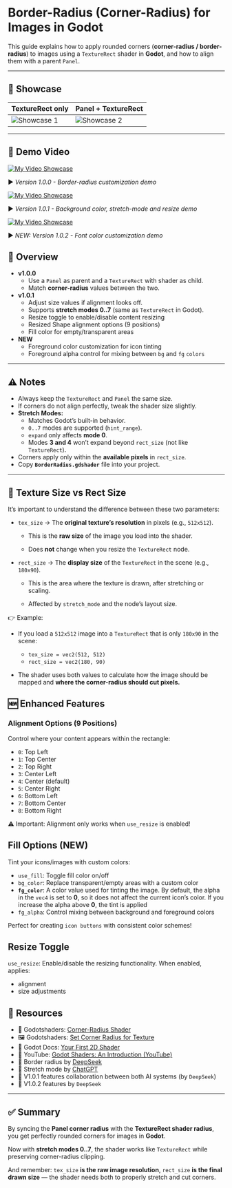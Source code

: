 # Border-Radius (Corner-Radius) for Images in Godot

This guide explains how to apply rounded corners (**corner-radius / border-radius**) to images using a `TextureRect` shader in **Godot**, and how to align them with a parent `Panel`.

---

## 📸 Showcase

| TextureRect only | Panel + TextureRect |
|----------------|---------------------------|
| ![Showcase 1](https://godotshaders.com/wp-content/uploads/2025/09/img-1.png) | ![Showcase 2](https://godotshaders.com/wp-content/uploads/2025/09/img-2.png) |

---

## 🎥 Demo Video
[![My Video Showcase](https://img.youtube.com/vi/UM1I97-V_I8/0.jpg)](https://www.youtube.com/watch?v=UM1I97-V_I8)

▶️ *Version 1.0.0 - Border-radius customization demo*

[![My Video Showcase](https://img.youtube.com/vi/68dlosOz77w/0.jpg)](https://www.youtube.com/watch?v=68dlosOz77w)

▶️ *Version 1.0.1 - Background color, stretch-mode and resize demo*

[![My Video Showcase](https://img.youtube.com/vi/VN7V5UQ0Ri4/0.jpg)](https://www.youtube.com/watch?v=VN7V5UQ0Ri4)

▶️ *NEW: Version 1.0.2 - Font color customization demo*

## 🎯 Overview

- **v1.0.0**
  - Use a `Panel` as parent and a `TextureRect` with shader as child.  
  - Match **corner-radius** values between the two.  
- **v1.0.1**
  - Adjust size values if alignment looks off.  
  - Supports **stretch modes 0..7** (same as `TextureRect` in Godot).
  - Resize toggle to enable/disable content resizing
  - Resized Shape alignment options (9 positions)
  - Fill color for empty/transparent areas
- **NEW**
  - Foreground color customization for icon tinting
  - Foreground alpha control for mixing between `bg` and `fg` `colors`

---

## ⚠️ Notes

- Always keep the `TextureRect` and `Panel` the same size.  
- If corners do not align perfectly, tweak the shader size slightly.  
- **Stretch Modes:**
  - Matches Godot’s built-in behavior.
  - `0..7` modes are supported (`hint_range`).
  - `expand` only affects **mode 0**.
  - Modes **3 and 4** won’t expand beyond `rect_size` (not like `TextureRect`).
- Corners apply only within the **available pixels** in `rect_size`.
- Copy **`BorderRadius.gdshader`** file into your project.  

---

## 📐 Texture Size vs Rect Size

It’s important to understand the difference between these two parameters:

- `tex_size` → The **original texture’s resolution** in pixels (e.g., `512x512`).

  - This is the **raw size** of the image you load into the shader.

  - Does **not** change when you resize the `TextureRect` node.

- `rect_size` → The **display size** of the `TextureRect` in the scene (e.g., `180x90`).

  - This is the area where the texture is drawn, after stretching or scaling.

  - Affected by `stretch_mode` and the node’s layout size.

👉 Example:

- If you load a `512x512` image into a `TextureRect` that is only `180x90` in the scene:
  - `tex_size = vec2(512, 512)`
  - `rect_size = vec2(180, 90)`

- The shader uses both values to calculate how the image should be mapped and **where the corner-radius should cut pixels.**

## 🆕 Enhanced Features

### Alignment Options (9 Positions)

Control where your content appears within the rectangle:

- `0`: Top Left
- `1`: Top Center
- `2`: Top Right
- `3`: Center Left
- `4`: Center (default)
- `5`: Center Right
- `6`: Bottom Left
- `7`: Bottom Center
- `8`: Bottom Right

⚠️ Important: Alignment only works when `use_resize` is enabled!

## Fill Options (NEW)

Tint your icons/images with custom colors:

- `use_fill`: Toggle fill color on/off
- `bg_color`: Replace transparent/empty areas with a custom color
- **`fg_color`**: A color value used for tinting the image. By default, the alpha in the `vec4` is set to **0**, so it does not affect the current icon’s color. If you increase the alpha above **0**, the tint is applied
- `fg_alpha`: Control mixing between background and foreground colors

Perfect for creating `icon buttons` with consistent color schemes!

## Resize Toggle

`use_resize`: Enable/disable the resizing functionality. When enabled, applies:

- alignment
- size adjustments

## 🔗 Resources

- 🎨 Godotshaders: [Corner-Radius Shader](https://godotshaders.com/shader/corner-radius/)  
- 🖼 Godotshaders: [Set Corner Radius for Texture](https://godotshaders.com/shader/set-corner-radius-for-texture/)  
- 📘 Godot Docs: [Your First 2D Shader](https://docs.godotengine.org/en/3.6/tutorials/shaders/your_first_shader/your_first_2d_shader.html)  
- 🎥 YouTube: [Godot Shaders: An Introduction (YouTube)](https://www.youtube.com/watch?v=JM09avtMlmE)  
- 🤖 Border radius  by [DeepSeek](https://chat.deepseek.com/)
- 🤖 Stretch mode by [ChatGPT](https://chat.openai.com/)  
- 🤖 V1.0.1 features collaboration between both AI systems (by `DeepSeek`)
- 🤖 V1.0.2 features by `DeepSeek`

---

## ✅ Summary

By syncing the **Panel corner radius** with the **TextureRect shader radius**, you get perfectly rounded corners for images in **Godot**.

Now with **stretch modes 0..7**, the shader works like `TextureRect` while preserving corner-radius clipping.

And remember: `tex_size` **is the raw image resolution**, `rect_size` **is the final drawn size** — the shader needs both to properly stretch and cut corners.
